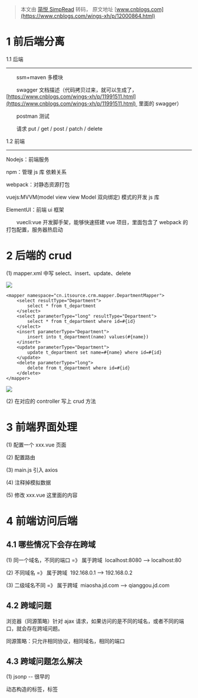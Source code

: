 > 本文由 [简悦 SimpRead](http://ksria.com/simpread/) 转码， 原文地址 [www.cnblogs.com](https://www.cnblogs.com/wings-xh/p/12000864.html)

1 前后端分离
=======

1.1 后端  

---------

　　ssm+maven 多模块

　　swagger 文档描述（代码拷贝过来，就可以生成了，[https://www.cnblogs.com/wings-xh/p/11991511.html](https://www.cnblogs.com/wings-xh/p/11991511.html)  里面的 swagger）  

　　postman 测试 

　　请求 put / get / post / patch / delete

1.2 前端  

---------

Nodejs：前端服务

npm：管理 js 库 依赖关系

webpack：对静态资源打包

vuejs:MVVM(model view view Model 双向绑定) 模式的开发 js 库

ElementUI：前端 ui 框架

　　vuecli:vue 开发脚手架，能够快速搭建 vue 项目，里面包含了 webpack 的打包配置，服务器热启动

2 后端的 crud
==========

(1) mapper.xml 中写 select、insert、update、delete

[![](http://common.cnblogs.com/images/copycode.gif)](javascript:void(0); "复制代码")

```
<mapper namespace="cn.itsource.crm.mapper.DepartmentMapper">
    <select resultType="Department">
        select * from t_department
    </select>
    <select parameterType="long" resultType="Department">
        select * from t_department where id=#{id}
    </select>
    <insert parameterType="Department">
        insert into t_department(name) values(#{name})
    </insert>
    <update parameterType="Department">
        update t_department set name=#{name} where id=#{id}
    </update>
    <delete parameterType="long">
        delete from t_department where id=#{id}
    </delete>
</mapper>
```

[![](http://common.cnblogs.com/images/copycode.gif)](javascript:void(0); "复制代码")

(2) 在对应的 controller 写上 crud 方法

3 前端界面处理
========

(1) 配置一个 xxx.vue 页面

(2) 配置路由

(3) main.js 引入 axios

(4) 注释掉模拟数据

(5) 修改 xxx.vue 这里面的内容

4 前端访问后端
========

4.1 哪些情况下会存在跨域
--------------

(1) 同一个域名，不同的端口 =》 属于跨域  localhost:8080 --> localhost:80

(2) 不同域名 =》 属于跨域  192.168.0.1 --> 192.168.0.2

(3) 二级域名不同 =》 属于跨域  miaosha.jd.com --> qianggou.jd.com

4.2 跨域问题
--------

浏览器（同源策略）针对 ajax 请求，如果访问的是不同的域名，或者不同的端口，就会存在跨域问题。

同源策略：只允许相同协议，相同域名，相同的端口

4.3 跨域问题怎么解决
------------

(1) jsonp -- 很早的

动态构造的标签，标签 <script> 去访问资源

 缺陷：get 请求 / 需要服务支持

(2) 通过 nginx（部署）--> 解决跨域问题 --> 反向代理机制

类似中间商，把访问后台的请求转换为访问自己，让 nginx 去访问后台，把结果拿回再转给前台。

缺点：部署服务，做配置

**(3) CORS 机制：跨域资源共享 "(Cross-origin resource sharing)"**

解决跨域问题：浏览器有同源策略（相同协议，相同域名，相同端口），如果不是同源，存在跨域问题，

浏览器会将 ajax 请求分为两类，其处理方案略有差异：简单请求、特殊请求

　　简单请求，发送一次，后台服务需要运行访问，

　　特殊请求，发送两次，第一次是遇见请求，服务器也要运行预检，前台发现预检通过，再发送真实请求，真实请求有需要服务器允许

可以使用注解一键配置：@CrossOrigin

**注意：spring 版本需要是 4.2.5 以后才支持注解**

5 完成前端的 crud
============

(1) 列表展示（一定要挂载）

[![](http://common.cnblogs.com/images/copycode.gif)](javascript:void(0); "复制代码")

```
/获取部门列表
getDepartments() {
    this.listLoading = true;
    //NProgress.start();
    this.$http.patch("/department/list").then((res) => {
        // this.total = res.data.total;
        this.departments = res.data;
        this.listLoading = false;
    });
}
```

[![](http://common.cnblogs.com/images/copycode.gif)](javascript:void(0); "复制代码")

挂载代码：

```
mounted() {
    this.getDepartments();
}
```

(2) 新增

[![](http://common.cnblogs.com/images/copycode.gif)](javascript:void(0); "复制代码")

```
//显示新增界面
handleAdd() {
    this.addFormVisible = true;
    this.addForm = {
        name: ''
    };
},
//新增
addSubmit() {
    this.$refs.addForm.validate((valid) => {
        if (valid) {
            this.$confirm('确认提交吗？', '提示', {}).then(() => {
                //加载
                this.addLoading = true;
                //拷贝 this.addForm这个对象 para = {name:'xxx'}
                let para = Object.assign({}, this.addForm);
                this.$http.put("/department",para).then((res) => {
                    this.addLoading = false;
                    this.$message({
                        message: '提交成功',
                        type: 'success'
                    });
                    //验证的重置
                    this.$refs['addForm'].resetFields();
                    //关闭新增对话框
                    this.addFormVisible = false;
                    this.getDepartments();
                });
            });
        }
    });
}
```

[![](http://common.cnblogs.com/images/copycode.gif)](javascript:void(0); "复制代码")

(3) 编辑修改

[![](http://common.cnblogs.com/images/copycode.gif)](javascript:void(0); "复制代码")

```
//显示编辑界面
handleEdit(index, row) {
    this.editFormVisible = true;
    this.editForm = Object.assign({}, row);
},
//编辑
editSubmit() {
    this.$refs.editForm.validate((valid) => {
        if (valid) {
            this.$confirm('确认提交吗？', '提示', {}).then(() => {
                this.editLoading = true;
                //NProgress.start();
                let para = Object.assign({}, this.editForm);
                this.$http.post("/department",para).then((res) => {
                    this.editLoading = false;
                    //NProgress.done();
                    this.$message({
                        message: '提交成功',
                        type: 'success'
                    });
                    this.$refs['editForm'].resetFields();
                    this.editFormVisible = false;
                    this.getDepartments();
                });
            });
        }
    });
}
```

[![](http://common.cnblogs.com/images/copycode.gif)](javascript:void(0); "复制代码")

(4) 删除

[![](http://common.cnblogs.com/images/copycode.gif)](javascript:void(0); "复制代码")

```
//删除
handleDel(index, row) {
    this.$confirm('确认删除该记录吗?', '提示', {
        type: 'warning'
    }).then(() => {
        this.listLoading = true;
        this.$http.delete("/department/" + row.id).then((res) => {
            this.listLoading = false;
            this.$message({
                message: '删除成功',
                type: 'success'
            });
            this.getDepartments();
        });
    }).catch(() => {

    });
}
```

[![](http://common.cnblogs.com/images/copycode.gif)](javascript:void(0); "复制代码")